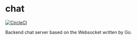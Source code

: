 # chat

[![CircleCI](https://circleci.com/gh/shirasudon/go-chat/tree/master.svg?style=svg)](https://circleci.com/gh/shirasudon/go-chat/tree/master)

Backend chat server based on the Websocket written by Go.


